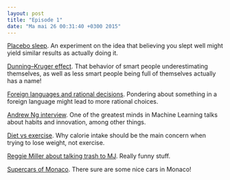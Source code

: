 ```yaml
---
layout: post
title: "Episode 1"
date: "Ma mai 26 00:31:40 +0300 2015"
---
```


[Placebo sleep](http://www.theatlantic.com/health/archive/2014/01/study-believing-you-ve-slept-well-even-if-you-havent-improves-performance/283305/).
An experiment on the idea that believing you slept well might yield similar
results as actually doing it.

[Dunning–Kruger effect](http://en.wikipedia.org/wiki/Dunning%E2%80%93Kruger_effect).
That behavior of smart people underestimating themselves, as well as less smart people
being full of themselves actually has a name!

[Foreign languages and rational decisions](http://www.wired.com/2012/04/language-and-bias/).
Pondering about something in a foreign language might lead to more rational choices.

[Andrew Ng interview](http://www.huffingtonpost.com/2015/05/13/andrew-ng_n_7267682.html).
One of the greatest minds in Machine Learning talks about habits and innovation, among
other things.

[Diet vs exercise](http://www.washingtonpost.com/posteverything/wp/2015/05/15/take-off-that-fitbit-exercise-alone-wont-make-you-lose-weight/).
Why calorie intake should be the main concern when trying to lose weight, not exercise.

[Reggie Miller about talking trash to MJ](https://www.youtube.com/watch?v=Vkks7EqWnhU).
Really funny stuff.

[Supercars of Monaco](http://www.topgear.com/uk/photos/supercars-of-monaco-2015-05-22).
There sure are some nice cars in Monaco!

